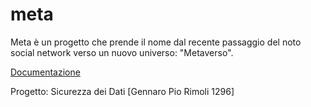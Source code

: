 # meta
Meta è un progetto che prende il nome dal recente passaggio del noto social network verso un nuovo universo: "Metaverso".

[Documentazione](https://github.com/super99iper/meta/blob/master/src/main/documentazione/documentazione.pdf)

Progetto: Sicurezza dei Dati [Gennaro Pio Rimoli 1296]
